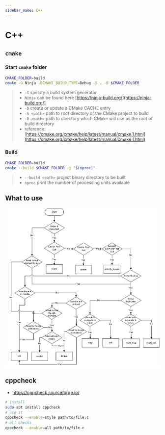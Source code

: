 ```yaml
---
sidebar_name: C++
---
```


# C++

## `cmake`

### Start `cmake` folder

```sh
CMAKE_FOLDER=build
cmake -G Ninja -DCMAKE_BUILD_TYPE=Debug -S . -B $CMAKE_FOLDER
```

> - `-G` specify a build system generator
> - `Ninja` can be found here [https://ninja-build.org/](https://ninja-build.org/)
> - `-D` create or update a CMake CACHE entry
> - `-S <path>` path to root directory of the CMake project to build
> - `-B <path>` path to directory which CMake will use as the root of build directory
> - reference: [https://cmake.org/cmake/help/latest/manual/cmake.1.html](https://cmake.org/cmake/help/latest/manual/cmake.1.html)

### Build

```sh
CMAKE_FOLDER=build
cmake --build $CMAKE_FOLDER -j "$(nproc)"
```

> - `--build <path>` project binary directory to be built
> - `nproc` print the number of processing units available

## What to use

![CPP mindmap](./data/HNMy4.png)

## cppcheck

- <https://cppcheck.sourceforge.io/>

```sh
# install
sudo apt install cppcheck
# use it
cppcheck --enable=style path/to/file.c
# all checks
cppcheck --enable=all path/to/file.c
```
